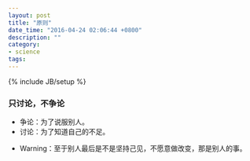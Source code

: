 ```yaml
---
layout: post
title: "原则"
date_time: "2016-04-24 02:06:44 +0800"
description: ""
category:
- science
tags:
---
```

{% include JB/setup %}

### 只讨论，不争论

- 争论：为了说服别人。
- 讨论：为了知道自己的不足。

* Warning：至于别人最后是不是坚持己见，不愿意做改变，那是别人的事。
